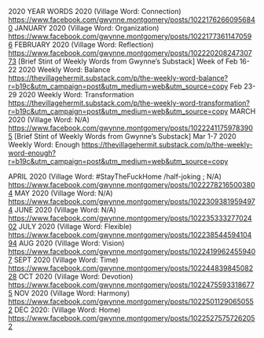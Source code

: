 2020
YEAR WORDS 2020 (Village Word: Connection)
https://www.facebook.com/gwynne.montgomery/posts/10221762660956840
JANUARY 2020 (Village Word: Organization)
https://www.facebook.com/gwynne.montgomery/posts/10221773611470596
FEBRUARY 2020 (Village Word: Reflection)
https://www.facebook.com/gwynne.montgomery/posts/10222020824730773
[Brief Stint of Weekly Words from Gwynne’s Substack]
Week of Feb 16-22 2020 Weekly Word: Balance
https://thevillagehermit.substack.com/p/the-weekly-word-balance?r=b19c&utm_campaign=post&utm_medium=web&utm_source=copy
Feb 23-29 2020 Weekly Word: Transformation
https://thevillagehermit.substack.com/p/the-weekly-word-transformation?r=b19c&utm_campaign=post&utm_medium=web&utm_source=copy
MARCH  2020 (Village Word: N/A)
https://www.facebook.com/gwynne.montgomery/posts/10222411759783905
[Brief Stint of Weekly Words from Gwynne’s Substack]
Mar 1-7 2020 Weekly Word: Enough
https://thevillagehermit.substack.com/p/the-weekly-word-enough?r=b19c&utm_campaign=post&utm_medium=web&utm_source=copy

APRIL 2020 (Village Word: #StayTheFuckHome /half-joking ; N/A)
https://www.facebook.com/gwynne.montgomery/posts/10222782165003804
MAY  2020 (Village Word: N/A)
https://www.facebook.com/gwynne.montgomery/posts/10223093819594974
JUNE  2020 (Village Word: N/A)
https://www.facebook.com/gwynne.montgomery/posts/10223533327702402
JULY 2020 (Village Word: Flexible)
https://www.facebook.com/gwynne.montgomery/posts/10223854459410494
AUG 2020  (Village Word: Vision)
https://www.facebook.com/gwynne.montgomery/posts/10224199624559407
SEPT 2020 (Village Word: Time)
 https://www.facebook.com/gwynne.montgomery/posts/10224483984508228
OCT 2020 (Village Word: Devotion)
 https://www.facebook.com/gwynne.montgomery/posts/10224755933186775
NOV 2020  (Village Word: Harmony)
https://www.facebook.com/gwynne.montgomery/posts/10225011290650552
DEC 2020: (Village Word: Home)
https://www.facebook.com/gwynne.montgomery/posts/10225275757262052
